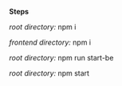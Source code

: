 __Steps__

*root directory:* npm i

*frontend directory:* npm i

*root directory:* npm run start-be

*root directory:* npm start
